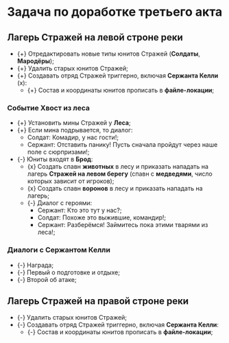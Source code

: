 # Задача по доработке третьего акта

## Лагерь Стражей на левой строне реки

* {+} Отредактировать новые типы юнитов Стражей (**Солдаты**, **Мародёры**);
* {+} Удалить старых юнитов Стражей;
* {+} Создавать отряд Стражей триггерно, включая **Сержанта Келли** (х):
   * {+} Состав и координаты юнитов прописать в **файле-локации**;

### Событие Хвост из леса

* {+} Установить мины Стражей у **Леса**;
* {+} Если мина подрывается, то диалог:
   * Солдат: Комадир, у нас гости!;
   * Сержант: Отставить панику! Пусть сначала пройдут через наше поле с сюрпризами!;
* {-} Юниты входят в **Брод**:
   * {x} Создать спавн **животных** в лесу и приказать нападать на лагерь **Стражей на левом берегу** (спавн с **медведями**, число которых зависит от игроков);
   * {x} Создать спавн **воронов** в лесу и приказать нападать на лагерь;
   * {-} Диалог с героями:
      * Сержант: Кто это тут у нас?;
      * Солдат: Похоже это выжившие, командир!;
      * Сержант: Разберёмся! Займитесь пока этими тварями из леса!;

### Диалоги с Сержантом Келли

* {-} Награда;
* {-} Первый о подготовке и отдыхе;
* {-} Второй об атаке;

## Лагерь Стражей на правой строне реки

* {-} Удалить старых юнитов Стражей;
* {-} Создавать отряд Стражей триггерно, включая **Сержанта Келли**:
   * {-} Состав и координаты юнитов прописать в **файле-локации**;